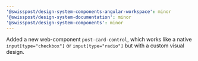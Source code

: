 ```yaml
---
'@swisspost/design-system-components-angular-workspace': minor
'@swisspost/design-system-documentation': minor
'@swisspost/design-system-components': minor
---
```


Added a new web-component `post-card-control`, which works like a native `input[type="checkbox"]` or `input[type="radio"]` but with a custom visual design.
